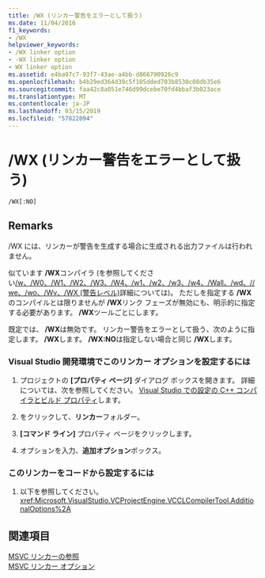 ```yaml
---
title: /WX (リンカー警告をエラーとして扱う)
ms.date: 11/04/2016
f1_keywords:
- /WX
helpviewer_keywords:
- /WX linker option
- -WX linker option
- WX linker option
ms.assetid: e4ba97c7-93f7-43ae-a4bb-d866790926c9
ms.openlocfilehash: b4b29ed364d39c5f105dded703b8530c08db35e6
ms.sourcegitcommit: faa42c8a051e746d99dcebe70fd4bbaf3b023ace
ms.translationtype: MT
ms.contentlocale: ja-JP
ms.lasthandoff: 03/15/2019
ms.locfileid: "57822094"
---
```

# <a name="wx-treat-linker-warnings-as-errors"></a>/WX (リンカー警告をエラーとして扱う)

```
/WX[:NO]
```

## <a name="remarks"></a>Remarks

/WX には、リンカーが警告を生成する場合に生成される出力ファイルは行われません。

似ています **/WX**コンパイラ (を参照してください[/w、/W0、/W1、/W2、/W3、/W4、/w1、/w2、/w3、/w4、/Wall、/wd、//we、/wo、/Wv、/WX (警告レベル)](compiler-option-warning-level.md)詳細については)。 ただしを指定する **/WX**のコンパイルとは限りませんが **/WX**リンク フェーズが無効にも、明示的に指定する必要があります。 **/WX**ツールごとにします。

既定では、 **/WX**は無効です。 リンカー警告をエラーとして扱う、次のように指定します。 **/WX**します。 **/WX:NO**は指定しない場合と同じ **/WX**します。

### <a name="to-set-this-linker-option-in-the-visual-studio-development-environment"></a>Visual Studio 開発環境でこのリンカー オプションを設定するには

1. プロジェクトの **[プロパティ ページ]** ダイアログ ボックスを開きます。 詳細については、次を参照してください。 [Visual Studio での設定の C++ コンパイラとビルド プロパティ](../working-with-project-properties.md)します。

1. をクリックして、**リンカー**フォルダー。

1. **[コマンド ライン]** プロパティ ページをクリックします。

1. オプションを入力、**追加オプション**ボックス。

### <a name="to-set-this-linker-option-programmatically"></a>このリンカーをコードから設定するには

1. 以下を参照してください。<xref:Microsoft.VisualStudio.VCProjectEngine.VCCLCompilerTool.AdditionalOptions%2A>

## <a name="see-also"></a>関連項目

[MSVC リンカーの参照](linking.md)<br/>
[MSVC リンカー オプション](linker-options.md)
